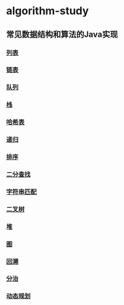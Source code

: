 # algorithm-study
## 常见数据结构和算法的Java实现
### [列表](https://github.com/houxudong01/algorithm-stduy/tree/master/src/main/java/list)
### [链表](https://github.com/houxudong01/algorithm-stduy/tree/master/src/main/java/list)
### [队列](https://github.com/houxudong01/algorithm-stduy/tree/master/src/main/java/queue)
### [栈](https://github.com/houxudong01/algorithm-stduy/tree/master/src/main/java/stack)
### [哈希表](https://github.com/houxudong01/algorithm-stduy/tree/master/src/main/java/hash)
### [递归](https://github.com/houxudong01/algorithm-stduy/tree/master/src/main/java/recursion)
### [排序](https://github.com/houxudong01/algorithm-stduy/tree/master/src/main/java/sort)
### [二分查找](https://github.com/houxudong01/algorithm-stduy/tree/master/src/main/java/search)
### [字符串匹配](https://github.com/houxudong01/algorithm-stduy/tree/master/src/main/java/string)
### [二叉树](https://github.com/houxudong01/algorithm-stduy/tree/master/src/main/java/binarytree)
### [堆](https://github.com/houxudong01/algorithm-stduy/tree/master/src/main/java/heap)
### [图](https://github.com/houxudong01/algorithm-stduy/tree/master/src/main/java/graph)
### [回溯](https://github.com/houxudong01/algorithm-stduy/tree/master/src/main/java/backtracking)
### [分治](https://github.com/houxudong01/algorithm-stduy/tree/master/src/main/java/divideandconquer)
### [动态规划](https://github.com/houxudong01/algorithm-stduy/tree/master/src/main/java/dynamicprogramming)
